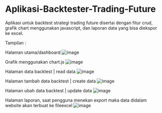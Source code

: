 # Aplikasi-Backtester-Trading-Future
Aplikasi untuk backtest strategi trading future disertai dengan fitur crud, grafik chart menggunakan javascript, dan laporan data yang bisa diekspor ke excel.

Tampilan :

Halaman utama/dashboard
![image](https://github.com/Muhammadfadhil01/Aplikasi-Backtester-Trading-Future/assets/160695718/212102c1-59e2-4a6f-8be3-cdca4a09e479)

Grafik menggunakan chart.js
![image](https://github.com/Muhammadfadhil01/Aplikasi-Backtester-Trading-Future/assets/160695718/07e0b25b-9aed-4976-b36b-393d74408ec2)

Halaman data backtest | read data
![image](https://github.com/Muhammadfadhil01/Aplikasi-Backtester-Trading-Future/assets/160695718/7188f852-c4ed-45e1-a621-b9cab0e54d2c)

Halaman tambah data backtest | create data
![image](https://github.com/Muhammadfadhil01/Aplikasi-Backtester-Trading-Future/assets/160695718/04d8c4d1-0974-475e-9471-094fdba07326)

Halaman ubah data backtest | update data
![image](https://github.com/Muhammadfadhil01/Aplikasi-Backtester-Trading-Future/assets/160695718/aab312c6-c0b4-48e7-b253-a2afccb8ebf0)

Halaman laporan, saat pengguna menekan export maka data didalam website akan terbuat ke fileexcel
![image](https://github.com/Muhammadfadhil01/Aplikasi-Backtester-Trading-Future/assets/160695718/e234225f-7caa-426c-a4eb-39a1696922c5)
